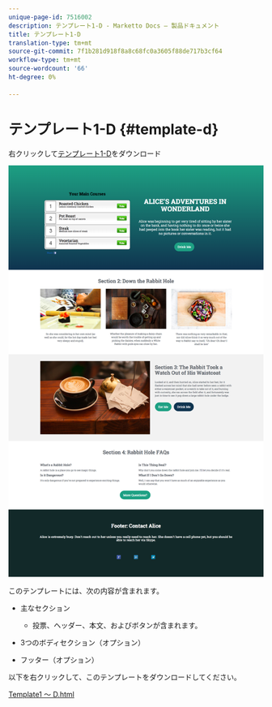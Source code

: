 ```yaml
---
unique-page-id: 7516002
description: テンプレート1-D - Marketto Docs — 製品ドキュメント
title: テンプレート1-D
translation-type: tm+mt
source-git-commit: 7f1b281d918f8a8c68fc0a3605f88de717b3cf64
workflow-type: tm+mt
source-wordcount: '66'
ht-degree: 0%

---
```



# テンプレート1-D {#template-d}

右クリックして[テンプレート1-D](https://docs.marketo.com/download/attachments/7516002/Template1-D.html?version=1&amp;modificationDate=1432838102000&amp;api=v2)をダウンロード

![](assets/image2015-5-28-13-3a36-3a44.png)

このテンプレートには、次の内容が含まれます。

* 主なセクション

   * 投票、ヘッダー、本文、およびボタンが含まれます。

* 3つのボディセクション（オプション）
* フッター（オプション）

以下を右クリックして、このテンプレートをダウンロードしてください。

[Template1 ～ D.html](https://docs.marketo.com/download/attachments/7516002/Template1-D.html?version=1&amp;modificationDate=1432838102000&amp;api=v2)

